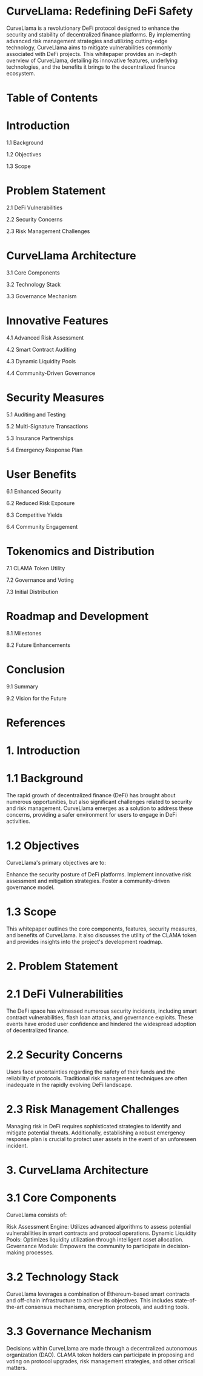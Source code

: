 # CurveLlama: Redefining DeFi Safety


CurveLlama is a revolutionary DeFi protocol designed to enhance the security and stability of decentralized finance platforms. By implementing advanced risk management strategies and utilizing cutting-edge technology, CurveLlama aims to mitigate vulnerabilities commonly associated with DeFi projects. This whitepaper provides an in-depth overview of CurveLlama, detailing its innovative features, underlying technologies, and the benefits it brings to the decentralized finance ecosystem.

# Table of Contents

# Introduction

1.1 Background

1.2 Objectives

1.3 Scope

# Problem Statement


2.1 DeFi Vulnerabilities

2.2 Security Concerns

2.3 Risk Management Challenges

# CurveLlama Architecture

3.1 Core Components

3.2 Technology Stack

3.3 Governance Mechanism

# Innovative Features

4.1 Advanced Risk Assessment

4.2 Smart Contract Auditing

4.3 Dynamic Liquidity Pools

4.4 Community-Driven Governance

# Security Measures

5.1 Auditing and Testing

5.2 Multi-Signature Transactions

5.3 Insurance Partnerships

5.4 Emergency Response Plan

# User Benefits

6.1 Enhanced Security

6.2 Reduced Risk Exposure

6.3 Competitive Yields

6.4 Community Engagement

# Tokenomics and Distribution

7.1 CLAMA Token Utility

7.2 Governance and Voting

7.3 Initial Distribution

# Roadmap and Development

8.1 Milestones

8.2 Future Enhancements

# Conclusion

9.1 Summary

9.2 Vision for the Future

# References

# 1. Introduction

# 1.1 Background

The rapid growth of decentralized finance (DeFi) has brought about numerous opportunities, but also significant challenges related to security and risk management. CurveLlama emerges as a solution to address these concerns, providing a safer environment for users to engage in DeFi activities.


# 1.2 Objectives

CurveLlama's primary objectives are to:

Enhance the security posture of DeFi platforms.
Implement innovative risk assessment and mitigation strategies.
Foster a community-driven governance model.

# 1.3 Scope

This whitepaper outlines the core components, features, security measures, and benefits of CurveLlama. It also discusses the utility of the CLAMA token and provides insights into the project's development roadmap.

# 2. Problem Statement

# 2.1 DeFi Vulnerabilities

The DeFi space has witnessed numerous security incidents, including smart contract vulnerabilities, flash loan attacks, and governance exploits. These events have eroded user confidence and hindered the widespread adoption of decentralized finance.

# 2.2 Security Concerns

Users face uncertainties regarding the safety of their funds and the reliability of protocols. Traditional risk management techniques are often inadequate in the rapidly evolving DeFi landscape.

# 2.3 Risk Management Challenges

Managing risk in DeFi requires sophisticated strategies to identify and mitigate potential threats. Additionally, establishing a robust emergency response plan is crucial to protect user assets in the event of an unforeseen incident.

# 3. CurveLlama Architecture

# 3.1 Core Components

CurveLlama consists of:

Risk Assessment Engine: Utilizes advanced algorithms to assess potential vulnerabilities in smart contracts and protocol operations.
Dynamic Liquidity Pools: Optimizes liquidity utilization through intelligent asset allocation.
Governance Module: Empowers the community to participate in decision-making processes.

# 3.2 Technology Stack

CurveLlama leverages a combination of Ethereum-based smart contracts and off-chain infrastructure to achieve its objectives. This includes state-of-the-art consensus mechanisms, encryption protocols, and auditing tools.

# 3.3 Governance Mechanism

Decisions within CurveLlama are made through a decentralized autonomous organization (DAO). CLAMA token holders can participate in proposing and voting on protocol upgrades, risk management strategies, and other critical matters.

